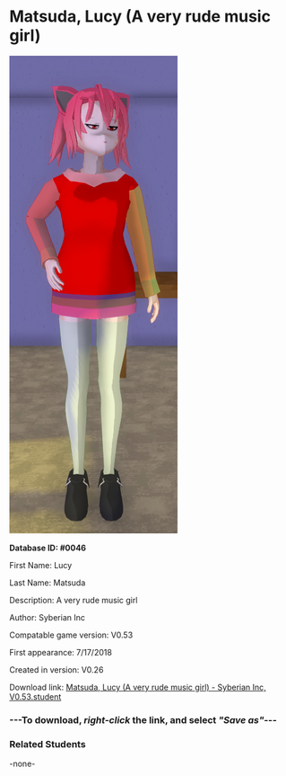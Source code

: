 # Matsuda, Lucy (A very rude music girl)

<img src="../../Files/Images/Matsuda, Lucy (A very rude music girl).png" title="Matsuda, Lucy (A very rude music girl) - Syberian Inc, V0.53">

**Database ID: #0046**

First Name: Lucy

Last Name: Matsuda

Description: A very rude music girl

Author: Syberian Inc

Compatable game version: V0.53

First appearance: 7/17/2018

Created in version: V0.26

Download link: <a href="https://raw.githubusercontent.com/Arbiter1223/Daigaku-Gurashi-Custom-Students/master/Files/Student%20Files/Matsuda%2C%20Lucy%20(A%20very%20rude%20music%20girl)%20-%20Syberian%20Inc%2C%20V0.53.student">Matsuda, Lucy (A very rude music girl) - Syberian Inc, V0.53.student</a>

### ---**To download, _right-click_ the link, and select _"Save as"_**---

### Related Students

-none-
